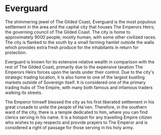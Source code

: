 # Everguard

The shimmering jewel of The Gilded Coast, Everguard is the most populous settlement in the area and the capital city that houses The Emperors Heirs; the governing council of The Gilded Coast. The city is home to approximately 9000 people; mostly human, with some other civilized races. The city is flanked to the south by a small farming hamlet outside the walls which provides extra fresh produce for the inhabitants in return for protection.

Everguard is known for its extensive relative wealth in comparison with the rest of The Gilded Coast, primarily due to the expensive taxation The Emperors Heirs forces upon the lands under their control. Due to the city's strategic trading location, it is also home to one of the largest bustling markets outside of Sovereign itself. It is considered one of the primary trading hubs of The Empire, with many both famous and infamous traders walking its streets.

The Emperor himself blessed the city as his first liberated settlement in his great crusade to unite the people of Ha'ven. Therefore, in the southern ward of the city, there is a temple dedicated to him, where you can find clerics serving in his name. It is a hotspot for any travelling Empire citizen who wishes to pay respects and provide prayers to The Emperor and is considered a right of passage for those serving in his holy army.
